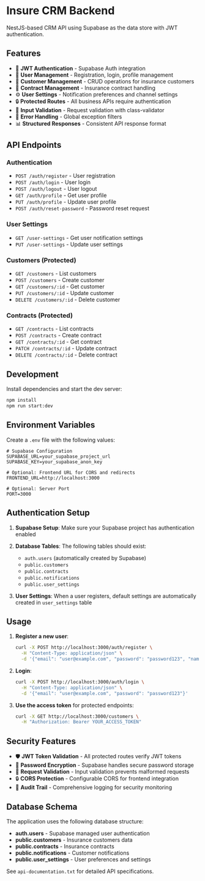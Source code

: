 # Insure CRM Backend

NestJS-based CRM API using Supabase as the data store with JWT authentication.

## Features

- 🔐 **JWT Authentication** - Supabase Auth integration
- 👥 **User Management** - Registration, login, profile management
- 🏢 **Customer Management** - CRUD operations for insurance customers
- 📄 **Contract Management** - Insurance contract handling
- ⚙️ **User Settings** - Notification preferences and channel settings
- 🔒 **Protected Routes** - All business APIs require authentication
- 📝 **Input Validation** - Request validation with class-validator
- 🚨 **Error Handling** - Global exception filters
- 📊 **Structured Responses** - Consistent API response format

## API Endpoints

### Authentication

- `POST /auth/register` - User registration
- `POST /auth/login` - User login
- `POST /auth/logout` - User logout
- `GET /auth/profile` - Get user profile
- `PUT /auth/profile` - Update user profile
- `POST /auth/reset-password` - Password reset request

### User Settings

- `GET /user-settings` - Get user notification settings
- `PUT /user-settings` - Update user settings

### Customers (Protected)

- `GET /customers` - List customers
- `POST /customers` - Create customer
- `GET /customers/:id` - Get customer
- `PUT /customers/:id` - Update customer
- `DELETE /customers/:id` - Delete customer

### Contracts (Protected)

- `GET /contracts` - List contracts
- `POST /contracts` - Create contract
- `GET /contracts/:id` - Get contract
- `PATCH /contracts/:id` - Update contract
- `DELETE /contracts/:id` - Delete contract

## Development

Install dependencies and start the dev server:

```bash
npm install
npm run start:dev
```

## Environment Variables

Create a `.env` file with the following values:

```env
# Supabase Configuration
SUPABASE_URL=your_supabase_project_url
SUPABASE_KEY=your_supabase_anon_key

# Optional: Frontend URL for CORS and redirects
FRONTEND_URL=http://localhost:3000

# Optional: Server Port
PORT=3000
```

## Authentication Setup

1. **Supabase Setup**: Make sure your Supabase project has authentication enabled
2. **Database Tables**: The following tables should exist:

   - `auth.users` (automatically created by Supabase)
   - `public.customers`
   - `public.contracts`
   - `public.notifications`
   - `public.user_settings`

3. **User Settings**: When a user registers, default settings are automatically created in `user_settings` table

## Usage

1. **Register a new user**:

   ```bash
   curl -X POST http://localhost:3000/auth/register \
     -H "Content-Type: application/json" \
     -d '{"email": "user@example.com", "password": "password123", "name": "John Doe"}'
   ```

2. **Login**:

   ```bash
   curl -X POST http://localhost:3000/auth/login \
     -H "Content-Type: application/json" \
     -d '{"email": "user@example.com", "password": "password123"}'
   ```

3. **Use the access token** for protected endpoints:
   ```bash
   curl -X GET http://localhost:3000/customers \
     -H "Authorization: Bearer YOUR_ACCESS_TOKEN"
   ```

## Security Features

- 🛡️ **JWT Token Validation** - All protected routes verify JWT tokens
- 🔐 **Password Encryption** - Supabase handles secure password storage
- 🚫 **Request Validation** - Input validation prevents malformed requests
- 🔒 **CORS Protection** - Configurable CORS for frontend integration
- 📝 **Audit Trail** - Comprehensive logging for security monitoring

## Database Schema

The application uses the following database structure:

- **auth.users** - Supabase managed user authentication
- **public.customers** - Insurance customers data
- **public.contracts** - Insurance contracts
- **public.notifications** - Customer notifications
- **public.user_settings** - User preferences and settings

See `api-documentation.txt` for detailed API specifications.
